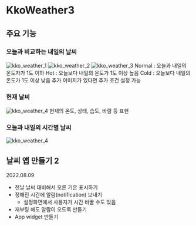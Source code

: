 # KkoWeather3

## 주요 기능

### 오늘과 비교하는 내일의 날씨
![kko_weather_1](https://user-images.githubusercontent.com/52685277/197352753-6204a2f9-24e4-4d96-bbbc-72d0d004bcfe.jpg)
![kko_weather_2](https://user-images.githubusercontent.com/52685277/197352755-510e37ef-c39c-454d-be34-54fdeb3aa0ec.jpg)
![kko_weather_3](https://user-images.githubusercontent.com/52685277/197352757-b196610f-fe98-4ec9-9505-6cf2475f2f65.jpg)
Normal : 오늘과 내일의 온도차가 1도 이하
Hot : 오늘보다 내일의 온도가 1도 이상 높음
Cold : 오늘보다 내일의 온도가 1도 이상 낮음
추가 이미지가 있다면 추가 조건 설정 가능

### 현재 날씨
![kko_weather_4](https://user-images.githubusercontent.com/52685277/197352768-f903a890-9996-4a74-8118-9568d694f27d.jpg)
현재의 온도, 상태, 습도, 바람 등 표현

### 오늘과 내일의 시간별 날씨
![kko_weather_4](https://user-images.githubusercontent.com/52685277/197352774-26fab519-294a-4044-83ed-f80f12fbe84d.jpg)

## 날씨 앱 만들기 2
2022.08.09
- 전날 날씨 대비해서 오른 기온 표시하기
- 정해진 시간에 알람(notification) 보내기
  - 설정화면에서 사용자가 시간 바꿀 수도 있음
- 재부팅 해도 알람이 오도록 만들기
- App widget 만들기
